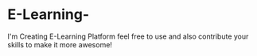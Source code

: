 # E-Learning-
I'm Creating E-Learning Platform feel free to use and also contribute your skills to make it more awesome!
